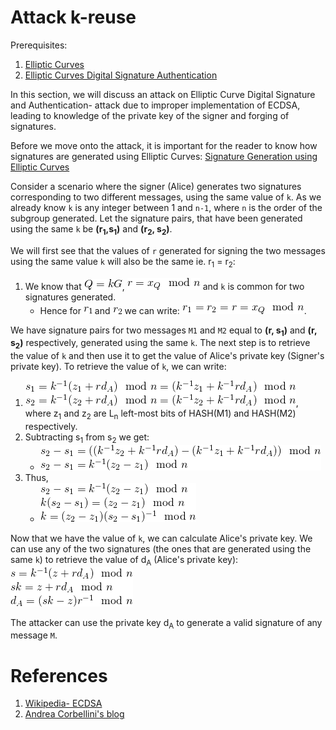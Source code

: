 # Attack k-reuse

Prerequisites:
1. [Elliptic Curves](../../../Elliptic-Curves/)
2. [Elliptic Curves Digital Signature Authentication](../)
  
  

In this section, we will discuss an attack on Elliptic Curve Digital Signature and Authentication- attack due to improper implementation of ECDSA, leading to knowledge of the private key of the signer and forging of signatures.  
  
  
Before we move onto the attack, it is important for the reader to know how signatures are generated using Elliptic Curves: [Signature Generation using Elliptic Curves](https://github.com/ashutosh1206/Crypton/tree/master/Digital-Signatures/Elliptic-Curve-DSA#signature-generation)
  
  
Consider a scenario where the signer (Alice) generates two signatures corresponding to two different messages, using the same value of `k`. As we already know `k` is any integer between 1 and `n-1`, where `n` is the order of the subgroup generated. Let the signature pairs, that have been generated using the same `k` be <strong>(r<sub>1</sub>,s<sub>1</sub>)</strong> and <strong>(r<sub>2</sub>, s<sub>2</sub>)</strong>.  
  
We will first see that the values of `r` generated for signing the two messages using the same value `k` will also be the same ie. r<sub>1</sub> = r<sub>2</sub>:  
1. We know that ![picture](Pictures/1.png), ![picture](Pictures/2.png) and `k` is common for two signatures generated.
   + Hence for ![picture](Pictures/3.png) and ![picture](Pictures/4.png) we can write: ![picture](Pictures/5.png).
  
  

We have signature pairs for two messages `M1` and `M2` equal to <strong>(r, s<sub>1</sub>)</strong> and <strong>(r, s<sub>2</sub>)</strong> respectively, generated using the same `k`. The next step is to retrieve the value of `k` and then use it to get the value of Alice's private key (Signer's private key). To retrieve the value of `k`, we can write:  
1. ![picture](Pictures/6.png), where z<sub>1</sub> and z<sub>2</sub> are L<sub>n</sub> left-most bits of HASH(M1) and HASH(M2) respectively.
2. Subtracting s<sub>1</sub> from s<sub>2</sub> we get:
   + ![picture](Pictures/7.png)
3. Thus,
   + ![picture](Pictures/8.png)
  
  

Now that we have the value of `k`, we can calculate Alice's private key. We can use any of the two signatures (the ones that are generated using the same `k`) to retrieve the value of d<sub>A</sub> (Alice's private key):  
![picture](Pictures/9.png)  
  
  
The attacker can use the private key d<sub>A</sub> to generate a valid signature of any message `M`.
  
  
# References
1. [Wikipedia- ECDSA](https://en.wikipedia.org/wiki/Elliptic_Curve_Digital_Signature_Algorithm)
2. [Andrea Corbellini's blog](http://andrea.corbellini.name/2015/05/30/elliptic-curve-cryptography-ecdh-and-ecdsa/)

